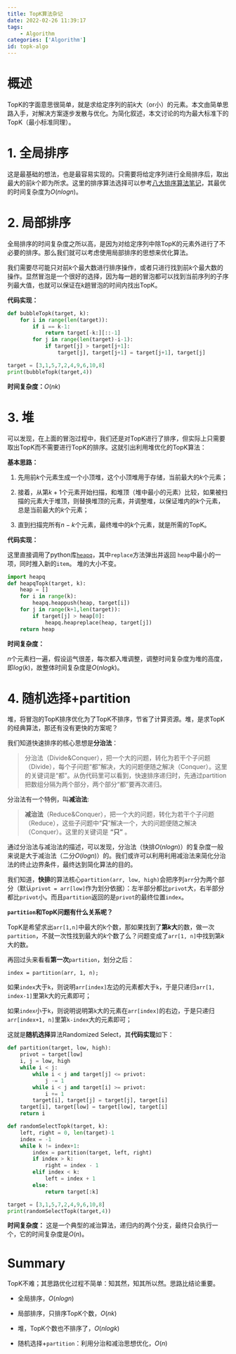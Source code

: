 ```yaml
---
title: TopK算法杂记
date: 2022-02-26 11:39:17
tags: 
    - Algorithm
categories: ['Algorithm']
id: topk-algo
---
```


# 概述

TopK的字面意思很简单，就是求给定序列的前$k$大（or小）的元素。本文由简单思路入手，对解决方案逐步发散与优化。为简化叙述，本文讨论的均为最大标准下的TopK（最小标准同理）。

<!-- more -->

# 1. 全局排序

这是最基础的想法，也是最容易实现的。只需要将给定序列进行全局排序后，取出最大的前$k$个即为所求。这里的排序算法选择可以参考[八大排序算法笔记](https://blog.shimmerjordan.eu.org/2022/02/25/8SortingAlgorithms/)，其最优的时间复杂度为$O(nlogn)$。

# 2. 局部排序

全局排序的时间复杂度之所以高，是因为对给定序列中除TopK的元素外进行了不必要的排序。那么我们就可以考虑使用局部排序的思想来优化算法。

我们需要尽可能只对前$k$个最大数进行排序操作，或者只进行找到前$k$个最大数的操作。显然冒泡是一个很好的选择，因为每一趟的冒泡都可以找到当前序列的子序列最大值，也就可以保证在$k$趟冒泡的时间内找出TopK。

**代码实现：**

```python
def bubbleTopk(target, k):
    for i in range(len(target)):
        if i == k-1:
            return target[-k:][::-1]
        for j in range(len(target)-i-1):
            if target[j] > target[j+1]:
                target[j], target[j+1] = target[j+1], target[j]

target = [3,1,5,7,2,4,9,6,10,8]
print(bubbleTopk(target,4))
```

**时间复杂度：**$O(nk)$

# 3. 堆

可以发现，在上面的冒泡过程中，我们还是对TopK进行了排序，但实际上只需要取出TopK而不需要进行TopK的排序。这就引出利用堆优化的TopK算法：

**基本思路：**

1. 先用前$k$个元素生成一个小顶堆，这个小顶堆用于存储，当前最大的$k$个元素；

2. 接着，从第$k+1$个元素开始扫描，和堆顶（堆中最小的元素）比较，如果被扫描的元素大于堆顶，则替换堆顶的元素，并调整堆，以保证堆内的$k$个元素，总是当前最大的$k$个元素；

3. 直到扫描完所有$n-k$个元素，最终堆中的$k$个元素，就是所需的TopK。

**代码实现：**

这里直接调用了python库[`heapq`](https://docs.python.org/zh-cn/3/library/heapq.html)，其中`replace`方法弹出并返回 `heap`中最小的一项，同时推入新的`item`。 堆的大小不变。

```python
import heapq
def heapqTopk(target, k):
    heap = []
    for i in range(k):
        heapq.heappush(heap, target[i])
    for j in range(k+1,len(target)):
        if target[j] > heap[0]:
            heapq.heapreplace(heap, target[j])
    return heap
```

**时间复杂度：**

$n$个元素扫一遍，假设运气很差，每次都入堆调整，调整时间复杂度为堆的高度，即$log(k)$，故整体时间复杂度是$O(nlogk)$。

# 4. 随机选择+partition

堆，将冒泡的TopK排序优化为了TopK不排序，节省了计算资源。堆，是求TopK的经典算法，那还有没有更快的方案呢？

我们知道快速排序的核心思想是**分治法**：

> 分治法（Divide&Conquer），把一个大的问题，转化为若干个子问题（Divide），每个子问题“都”解决，大的问题便随之解决（Conquer）。这里的关键词是“都”。从伪代码里可以看到，快速排序递归时，先通过partition把数组分隔为两个部分，两个部分“都”要再次递归。

分治法有一个特例，叫**减治法**:

> **减治法**（Reduce&Conquer），把一个大的问题，转化为若干个子问题（Reduce），这些子问题中“**只**”解决一个，大的问题便随之解决（Conquer）。这里的关键词是 **“只”** 。

通过分治法与减治法的描述，可以发现，分治法（快排$O(nlogn)$）的复杂度一般来说是大于减治法（二分$O(logn)$）的。我们或许可以利用利用减治法来简化分治法的终止边界条件，最终达到简化算法的目的。

我们知道，**快排**的算法核心`partition(arr, low, high)`会把序列`arr`分为两个部分（默认`privot = arr[low]`作为划分依据）：左半部分都比`privot`大，右半部分都比`privot`小。而且`partition`返回的是`privot`的最终位置`index`。

**`partition`和TopK问题有什么关系呢？**

TopK是希望求出`arr[1,n]`中最大的k个数，那如果找到了**第$k$大**的数，做一次`partition`，不就一次性找到最大的$k$个数了么？问题变成了`arr[1, n]`中找到第$k$大的数。

再回过头来看看**第一次**`partition`，划分之后：

`index = partition(arr, 1, n);`

如果`index`大于`k`，则说明`arr[index]`左边的元素都大于`k`，于是只递归`arr[1, index-1]`里第k大的元素即可；

如果`index`小于`k`，则说明说明第`k`大的元素在`arr[index]`的右边，于是只递归`arr[index+1, n]`里第`k-index`大的元素即可；

这就是**随机选择**算法Randomized Select，其**代码实现**如下：

```python
def partition(target, low, high):
    privot = target[low]
    i, j = low, high
    while i < j:
        while i < j and target[j] <= privot:
            j -= 1
        while i < j and target[i] >= privot:
            i += 1
        target[i], target[j] = target[j], target[i]
    target[i], target[low] = target[low], target[i]
    return i

def randomSelectTopk(target, k):
    left, right = 0, len(target)-1
    index = -1
    while k != index+1:
        index = partition(target, left, right)
        if index > k:
            right = index - 1
        elif index < k:
            left = index + 1
        else:
            return target[:k]

target = [3,1,5,7,2,4,9,6,10,8]
print(randomSelectTopk(target,4))
```

**时间复杂度：** 这是一个典型的减治算法，递归内的两个分支，最终只会执行一个，它的时间复杂度是$O(n)$。

# Summary

TopK不难；其思路优化过程不简单：知其然，知其所以然。思路比结论重要。

- 全局排序，$O(nlogn)$

- 局部排序，只排序TopK个数，$O(nk)$

- 堆，TopK个数也不排序了，$O(nlogk)$

- 随机选择+`partition`：利用分治和减治思想优化，$O(n)$